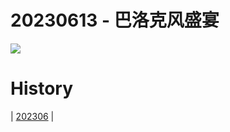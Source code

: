 # 20230613 - 巴洛克风盛宴

![](https://www.bing.com/th?id=OHR.PassauSunsetJune_ZH-CN7563956674_UHD.jpg)

# History

| [202306](/202306/README.MD)
|